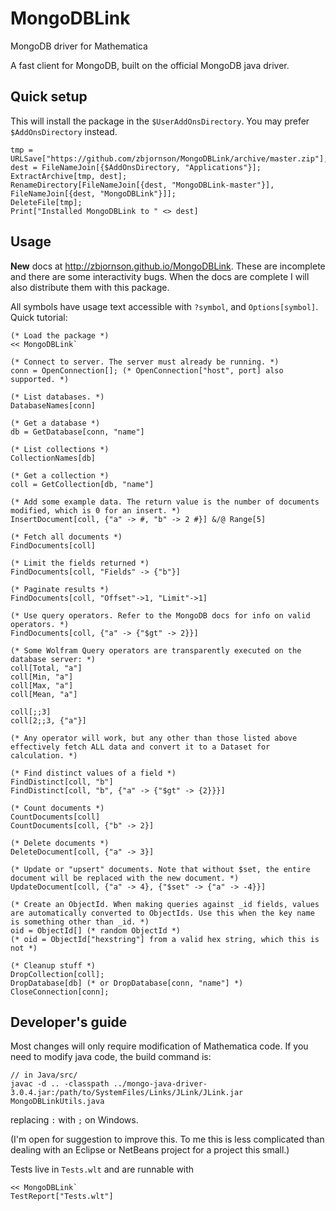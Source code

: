 # MongoDBLink
MongoDB driver for Mathematica

A fast client for MongoDB, built on the official MongoDB java driver.

## Quick setup

This will install the package in the `$UserAddOnsDirectory`. You may prefer `$AddOnsDirectory` instead.

    tmp = URLSave["https://github.com/zbjornson/MongoDBLink/archive/master.zip"];
    dest = FileNameJoin[{$AddOnsDirectory, "Applications"}];
    ExtractArchive[tmp, dest];
    RenameDirectory[FileNameJoin[{dest, "MongoDBLink-master"}], FileNameJoin[{dest, "MongoDBLink"}]];
    DeleteFile[tmp];
    Print["Installed MongoDBLink to " <> dest]

## Usage

**New** docs at http://zbjornson.github.io/MongoDBLink. These are incomplete and there are some interactivity bugs. When the docs are complete I will also distribute them with this package.

All symbols have usage text accessible with `?symbol`, and `Options[symbol]`. Quick tutorial:

    (* Load the package *)
    << MongoDBLink`

    (* Connect to server. The server must already be running. *)
    conn = OpenConnection[]; (* OpenConnection["host", port] also supported. *)

    (* List databases. *)
    DatabaseNames[conn]

    (* Get a database *)
    db = GetDatabase[conn, "name"]

    (* List collections *)
    CollectionNames[db]

    (* Get a collection *)
    coll = GetCollection[db, "name"]

    (* Add some example data. The return value is the number of documents modified, which is 0 for an insert. *)
    InsertDocument[coll, {"a" -> #, "b" -> 2 #}] &/@ Range[5]

    (* Fetch all documents *)
    FindDocuments[coll]

    (* Limit the fields returned *)
    FindDocuments[coll, "Fields" -> {"b"}]

    (* Paginate results *)
    FindDocuments[coll, "Offset"->1, "Limit"->1]

    (* Use query operators. Refer to the MongoDB docs for info on valid operators. *)
    FindDocuments[coll, {"a" -> {"$gt" -> 2}}]

    (* Some Wolfram Query operators are transparently executed on the database server: *)
    coll[Total, "a"]
    coll[Min, "a"]
    coll[Max, "a"]
    coll[Mean, "a"]

    coll[;;3]
    coll[2;;3, {"a"}]

    (* Any operator will work, but any other than those listed above effectively fetch ALL data and convert it to a Dataset for calculation. *)

    (* Find distinct values of a field *)
    FindDistinct[coll, "b"]
    FindDistinct[coll, "b", {"a" -> {"$gt" -> {2}}}]

    (* Count documents *)
    CountDocuments[coll]
    CountDocuments[coll, {"b" -> 2}]

    (* Delete documents *)
    DeleteDocument[coll, {"a" -> 3}]

    (* Update or "upsert" documents. Note that without $set, the entire document will be replaced with the new document. *)
    UpdateDocument[coll, {"a" -> 4}, {"$set" -> {"a" -> -4}}]

    (* Create an ObjectId. When making queries against _id fields, values are automatically converted to ObjectIds. Use this when the key name is something other than _id. *)
    oid = ObjectId[] (* random ObjectId *)
    (* oid = ObjectId["hexstring"] from a valid hex string, which this is not *)

    (* Cleanup stuff *)
    DropCollection[coll];
    DropDatabase[db] (* or DropDatabase[conn, "name"] *)
    CloseConnection[conn];

## Developer's guide

Most changes will only require modification of Mathematica code. If you need to modify java code, the build command is:

    // in Java/src/
    javac -d .. -classpath ../mongo-java-driver-3.0.4.jar:/path/to/SystemFiles/Links/JLink/JLink.jar MongoDBLinkUtils.java

replacing `:` with `;` on Windows.

(I'm open for suggestion to improve this. To me this is less complicated than dealing with an Eclipse or NetBeans project for a project this small.)

Tests live in `Tests.wlt` and are runnable with

    << MongoDBLink`
    TestReport["Tests.wlt"]

